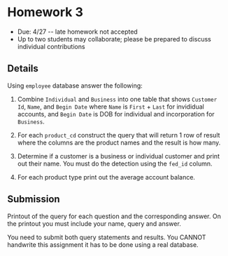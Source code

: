 # Homework 3

* Due: 4/27 -- late homework not accepted
* Up to two students may collaborate; please be prepared to discuss individual contributions

## Details

Using `employee` database answer the following:

1. Combine `Individual` and `Business` into one table that shows `Customer Id`, `Name`, and `Begin Date` where `Name` is `First` + `Last` for invididual accounts, and `Begin Date` is DOB for individual and incorporation for `Business`.

2. For each `product_cd` construct the query that will return 1 row of result where the columns are the product names and the result is how many.

3. Determine if a customer is a business or individual customer and print out their name.  You must do the detection using the `fed_id` column.

4. For each product type print out the average account balance.


## Submission

Printout of the query for each question and the corresponding answer.  On the printout you must include your name, query and answer.

You need to submit both query statements and results.  You CANNOT handwrite this assignment it has to be done using a real database.
